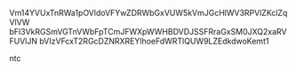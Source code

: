 Vm14YVUxTnRWa1pOVldoVFYwZDRWbGxVUW5kVmJGcHlWV3RPVlZKclZqVlVW
bFl3VkRGSmVGTnVWbFpTCmJFWXpWWHBDVDJSSFRraGxSM0JXQ2xaRVFUVlJN
bVIzVFcxT2RGcDZNRXREYlhoeFdWRTlQUW9LZEdkdwoKemt1

ntc